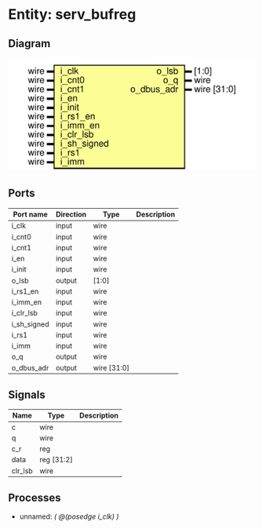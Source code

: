 # Entity: serv_bufreg
## Diagram
![Diagram](serv_bufreg.svg "Diagram")
## Ports
| Port name   | Direction | Type        | Description |
| ----------- | --------- | ----------- | ----------- |
| i_clk       | input     | wire        |             |
| i_cnt0      | input     | wire        |             |
| i_cnt1      | input     | wire        |             |
| i_en        | input     | wire        |             |
| i_init      | input     | wire        |             |
| o_lsb       | output    | [1:0]       |             |
| i_rs1_en    | input     | wire        |             |
| i_imm_en    | input     | wire        |             |
| i_clr_lsb   | input     | wire        |             |
| i_sh_signed | input     | wire        |             |
| i_rs1       | input     | wire        |             |
| i_imm       | input     | wire        |             |
| o_q         | output    | wire        |             |
| o_dbus_adr  | output    | wire [31:0] |             |
## Signals
| Name    | Type       | Description |
| ------- | ---------- | ----------- |
| c       | wire       |             |
| q       | wire       |             |
| c_r     | reg        |             |
| data    | reg [31:2] |             |
| clr_lsb | wire       |             |
## Processes
- unnamed: _( @(posedge i_clk) )_

